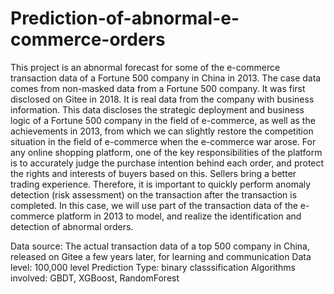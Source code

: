 # Prediction-of-abnormal-e-commerce-orders

This project is an abnormal forecast for some of the e-commerce transaction data of a Fortune 500 company in China in 2013. The case data comes from non-masked data from a Fortune 500 company. It was first disclosed on Gitee in 2018. It is real data from the company with business information. This data discloses the strategic deployment and business logic of a Fortune 500 company in the field of e-commerce, as well as the achievements in 2013, from which we can slightly restore the competition situation in the field of e-commerce when the e-commerce war arose. For any online shopping platform, one of the key responsibilities of the platform is to accurately judge the purchase intention behind each order, and protect the rights and interests of buyers based on this. Sellers bring a better trading experience. Therefore, it is important to quickly perform anomaly detection (risk assessment) on the transaction after the transaction is completed. In this case, we will use part of the transaction data of the e-commerce platform in 2013 to model, and realize the identification and detection of abnormal orders.

Data source: The actual transaction data of a top 500 company in China, released on Gitee a few years later, for learning and communication
Data level: 100,000 level
Prediction Type: binary classsification
Algorithms involved: GBDT, XGBoost, RandomForest
